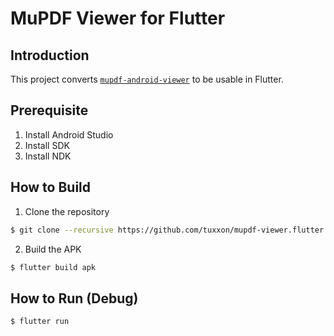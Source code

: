 # MuPDF Viewer for Flutter

## Introduction
This project converts [`mupdf-android-viewer`](https://github.com/ArtifexSoftware/mupdf-android-viewer) to be usable in Flutter.

## Prerequisite
1. Install Android Studio
2. Install SDK
3. Install NDK

## How to Build
1. Clone the repository
```bash
$ git clone --recursive https://github.com/tuxxon/mupdf-viewer.flutter.git
```

2. Build the APK
```bash
$ flutter build apk
```

## How to Run (Debug)
```bash
$ flutter run 
```